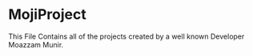 # MojiProject
This File Contains all of the projects created by a well known Developer Moazzam Munir.
